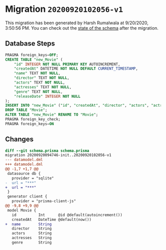 # Migration `20200920102056-v1`

This migration has been generated by Harsh Rumalwala at 9/20/2020, 3:50:56 PM.
You can check out the [state of the schema](./schema.prisma) after the migration.

## Database Steps

```sql
PRAGMA foreign_keys=OFF;
CREATE TABLE "new_Movie" (
    "id" INTEGER NOT NULL PRIMARY KEY AUTOINCREMENT,
    "createdAt" DATETIME NOT NULL DEFAULT CURRENT_TIMESTAMP,
    "name" TEXT NOT NULL,
    "director" TEXT NOT NULL,
    "actors" TEXT NOT NULL,
    "actresses" TEXT NOT NULL,
    "genre" TEXT NOT NULL,
    "releaseDate" INTEGER NOT NULL
);
INSERT INTO "new_Movie" ("id", "createdAt", "director", "actors", "actresses", "genre", "releaseDate") SELECT "id", "createdAt", "director", "actors", "actresses", "genre", "releaseDate" FROM "Movie";
DROP TABLE "Movie";
ALTER TABLE "new_Movie" RENAME TO "Movie";
PRAGMA foreign_key_check;
PRAGMA foreign_keys=ON
```

## Changes

```diff
diff --git schema.prisma schema.prisma
migration 20200920094746-init..20200920102056-v1
--- datamodel.dml
+++ datamodel.dml
@@ -1,7 +1,7 @@
 datasource db {
   provider = "sqlite"
-  url = "***"
+  url = "***"
 }
 generator client {
   provider = "prisma-client-js"
@@ -9,8 +9,9 @@
 model Movie {
   id          Int      @id @default(autoincrement())
   createdAt   DateTime @default(now())
+  name        String
   director    String
   actors      String
   actresses   String
   genre       String
```


